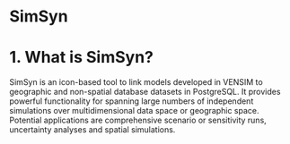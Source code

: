 # SimSyn

# 1. What is SimSyn?

SimSyn is an icon-based tool to link models developed in VENSIM to geographic and non-spatial database datasets in PostgreSQL. It provides powerful functionality for spanning large numbers of independent simulations over multidimensional data space or geographic space. Potential applications are comprehensive scenario or sensitivity runs, uncertainty analyses and spatial simulations.

